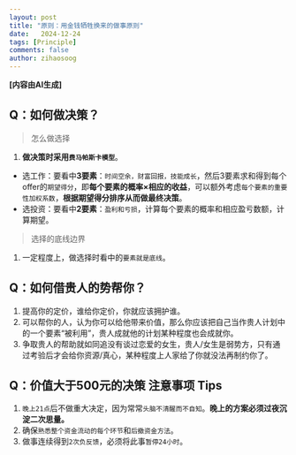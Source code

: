 ```yaml
---
layout: post
title: "原则：用金钱牺牲换来的做事原则"
date:   2024-12-24
tags: [Principle]
comments: false
author: zihaosoog
---
```

**[内容由AI生成]**

## Q：如何做决策？

> 怎么做选择

1. **做决策时采用`费马帕斯卡模型`**。
- 选工作：要看中**3要素**：`时间空余，财富回报，技能成长`，然后3要素求和得到每个offer的`期望得分`，即**每个要素的概率×相应的收益**，可以额外考虑`每个要素的重要性加权系数`，**根据期望得分排序从而做最终决策**。  
- 选投资：要看中**2要素**：`盈利和亏损`，计算每个要素的概率和相应盈亏数额，计算期望。

> 选择的底线边界

1. 一定程度上，做选择时看中的`要素就是底线`。

## Q：如何借贵人的势帮你？

1. 提高你的定价，谁给你定价，你就应该拥护谁。
2. 可以帮你的人，认为你可以给他带来价值，那么你应该把自己当作贵人计划中的一个要素“被利用”，贵人成就他的计划某种程度也会成就你。
3. 争取贵人的帮助就如同追没有谈过恋爱的女生，贵人/女生是弱势方，只有通过考验后才会给你资源/真心，某种程度上人家给了你就没法再制约你了。

## Q：价值大于500元的决策 注意事项 Tips
1. `晚上21点`后不做重大决定，因为常常`头脑不清醒而不自知`。**晚上的方案必须过夜沉淀二次思量。**
2. 确保`熟悉整个资金流动的每个环节`和`后撤资金方法`。
3. 做事连续得到`2次负反馈`，必须将此事`暂停24小时`。

